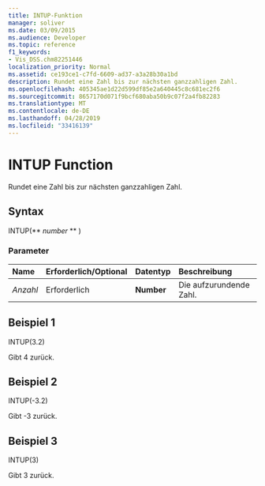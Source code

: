 ```yaml
---
title: INTUP-Funktion
manager: soliver
ms.date: 03/09/2015
ms.audience: Developer
ms.topic: reference
f1_keywords:
- Vis_DSS.chm82251446
localization_priority: Normal
ms.assetid: ce193ce1-c7fd-6609-ad37-a3a28b30a1bd
description: Rundet eine Zahl bis zur nächsten ganzzahligen Zahl.
ms.openlocfilehash: 405345ae1d22d599df85e2a640445c8c681ec2f6
ms.sourcegitcommit: 8657170d071f9bcf680aba50b9c07f2a4fb82283
ms.translationtype: MT
ms.contentlocale: de-DE
ms.lasthandoff: 04/28/2019
ms.locfileid: "33416139"
---
```

# <a name="intup-function"></a>INTUP Function

Rundet eine Zahl bis zur nächsten ganzzahligen Zahl.
  
## <a name="syntax"></a>Syntax

INTUP(** *number* ** ) 
  
### <a name="parameters"></a>Parameter

|**Name**|**Erforderlich/Optional**|**Datentyp**|**Beschreibung**|
|:-----|:-----|:-----|:-----|
| _Anzahl_ <br/> |Erforderlich  <br/> |**Number** <br/> |Die aufzurundende Zahl.  <br/> |
   
## <a name="example-1"></a>Beispiel 1

INTUP(3.2)
  
Gibt 4 zurück.
  
## <a name="example-2"></a>Beispiel 2

INTUP(-3.2)
  
Gibt -3 zurück.
  
## <a name="example-3"></a>Beispiel 3

INTUP(3)
  
Gibt 3 zurück.
  

